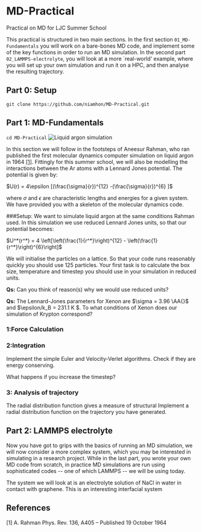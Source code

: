 # MD-Practical
Practical on MD for LJC Summer School

This practical is structured in two main sections. In the first section ```01_MD-Fundamentals``` you will work on a bare-bones MD code, and implement some of the key functions in order to run an MD simulation. In the second part ```02_LAMMPS-electrolyte```, you will look at a more `real-world' example, where you will set up your own simulation and run it on a HPC, and then analyse the resulting trajectory.

## Part 0: Setup
```git clone https://github.com/niamhon/MD-Practical.git ```

## Part 1: MD-Fundamentals

```cd MD-Practical```
![Liquid argon simulation](/01_MD-Fundamentals/argon.jpg)

In this section we will follow in the footsteps of Aneesur Rahman, who ran published the first molecular dynamics computer simulation on liquid argon in 1964 [[1]](#1). Fittingly for this summer school, we will also be modelling the interactions between the Ar atoms with a Lennard Jones potential. The potential is given by:

$U(r) = 4\epsilon [(\frac{\sigma}{r})^{12} -(\frac{\sigma}{r})^{6} ]$

where $\sigma$ and $\epsilon$ are characteristic lengths and energies for a given system.
We have provided you with a skeleton of the molecular dynamics code.

###Setup:
We want to simulate liquid argon at the same conditions Rahman used.
In this simulation we use reduced Lennard Jones units, so that our potential becomes:

$U^*(r^*) = 4 \left[\left(\frac{1}{r^*}\right)^{12} - \left(\frac{1}{r^*}\right)^{6}\right]$

We will initialise the particles on a lattice.
So that your code runs reasonably quickly you should use 125 particles. Your first task is to calculate the box size, temperature and timestep you should use in your simulation in reduced units.

**Qs:** Can you think of reason(s) why we would use reduced units?

**Qs:** The Lennard-Jones parameters for Xenon are $\sigma = 3.96 \AA{}$ and $\epsilon/k_B = 231.1 K $. To what conditions of Xenon does our simulation of Krypton correspond?

### 1:Force Calculation 

### 2:Integration
Implement the simple Euler and Velocity-Verlet algorithms. Check if they are energy conserving.

What happens if you increase the timestep?

### 3: Analysis of trajectory
The radial distribution function gives a measure of structural 
Implement a radial distribution function on the trajectory you have generated.

## Part 2: LAMMPS electrolyte
Now you have got to grips with the basics of running an MD simulation, we will now consider a more complex system, which you may be interested in simulating in a research project. While in the last part, you wrote your own MD code from scratch, in practice MD simulations are run using sophisticated codes -- one of which LAMMPS -- we will be using today.

The system we will look at is an electrolyte solution of NaCl in water in contact with graphene. This is an interesting interfacial system

## References
<a id="1">[1]</a> 
A. Rahman
Phys. Rev. 136, A405 – Published 19 October 1964
